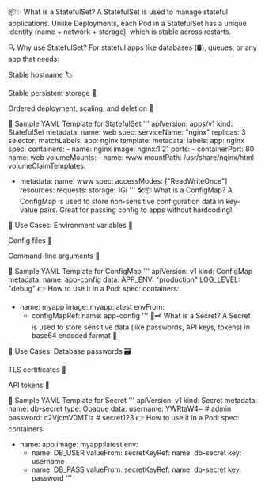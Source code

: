 
📦✨ What is a StatefulSet?
A StatefulSet is used to manage stateful applications. Unlike Deployments, each Pod in a StatefulSet has a unique identity (name + network + storage), which is stable across restarts.

🔍 Why use StatefulSet?
For stateful apps like databases (🛢️), queues, or any app that needs:

Stable hostname 🏷️

Stable persistent storage 💾

Ordered deployment, scaling, and deletion 🔢

📄 Sample YAML Template for StatefulSet
'''
apiVersion: apps/v1
kind: StatefulSet
metadata:
  name: web
spec:
  serviceName: "nginx"
  replicas: 3
  selector:
    matchLabels:
      app: nginx
  template:
    metadata:
      labels:
        app: nginx
    spec:
      containers:
      - name: nginx
        image: nginx:1.21
        ports:
        - containerPort: 80
          name: web
        volumeMounts:
        - name: www
          mountPath: /usr/share/nginx/html
  volumeClaimTemplates:
  - metadata:
      name: www
    spec:
      accessModes: ["ReadWriteOnce"]
      resources:
        requests:
          storage: 1Gi
'''
🛠️📦 What is a ConfigMap?
A ConfigMap is used to store non-sensitive configuration data in key-value pairs. Great for passing config to apps without hardcoding!

🎯 Use Cases:
Environment variables 🌱

Config files 📄

Command-line arguments 🧩

📄 Sample YAML Template for ConfigMap
'''
apiVersion: v1
kind: ConfigMap
metadata:
  name: app-config
data:
  APP_ENV: "production"
  LOG_LEVEL: "debug"
👉 How to use it in a Pod:
spec:
  containers:
  - name: myapp
    image: myapp:latest
    envFrom:
    - configMapRef:
        name: app-config
'''
🔐🗝️ What is a Secret?
A Secret is used to store sensitive data (like passwords, API keys, tokens) in base64 encoded format 🔐

🧰 Use Cases:
Database passwords 🗃️

TLS certificates 🔏

API tokens 📲

📄 Sample YAML Template for Secret
'''
apiVersion: v1
kind: Secret
metadata:
  name: db-secret
type: Opaque
data:
  username: YWRtaW4=       # admin
  password: c2VjcmV0MTIz   # secret123
👉 How to use it in a Pod:
spec:
  containers:
  - name: app
    image: myapp:latest
    env:
    - name: DB_USER
      valueFrom:
        secretKeyRef:
          name: db-secret
          key: username
    - name: DB_PASS
      valueFrom:
        secretKeyRef:
          name: db-secret
          key: password
'''
